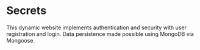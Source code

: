 # Secrets
This dynamic website implements authentication and security with user registration and login. Data persistence made possible using MongoDB via Mongoose.
